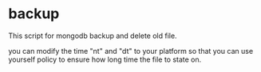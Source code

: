 # backup
This script for mongodb  backup and delete old file.

you can modify the time  "nt" and "dt" to  your platform so that you can use yourself policy to ensure how long time the file to state on.




